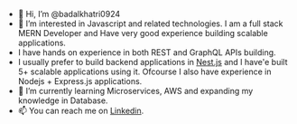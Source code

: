 - 👋 Hi, I’m @badalkhatri0924
- 👀 I’m interested in Javascript and related technologies. I am a full stack MERN Developer and Have very good experience building scalable applications.
- I have hands on experience in both REST and GraphQL APIs building.
- I usually prefer to build backend applications in [Nest.js](https://nestjs.com/) and I have'e built 5+ scalable applications using it. Ofcourse I also have experience in Nodejs + Express.js applications.
- 🌱 I’m currently learning Microservices, AWS and expanding my knowledge in Database.
- 📫 You can reach me on [Linkedin](https://www.linkedin.com/in/badal-khatri-652666128/).

<!---
badalkhatri0924/badalkhatri0924 is a ✨ special ✨ repository because its `README.md` (this file) appears on your GitHub profile.
You can click the Preview link to take a look at your changes.
--->
